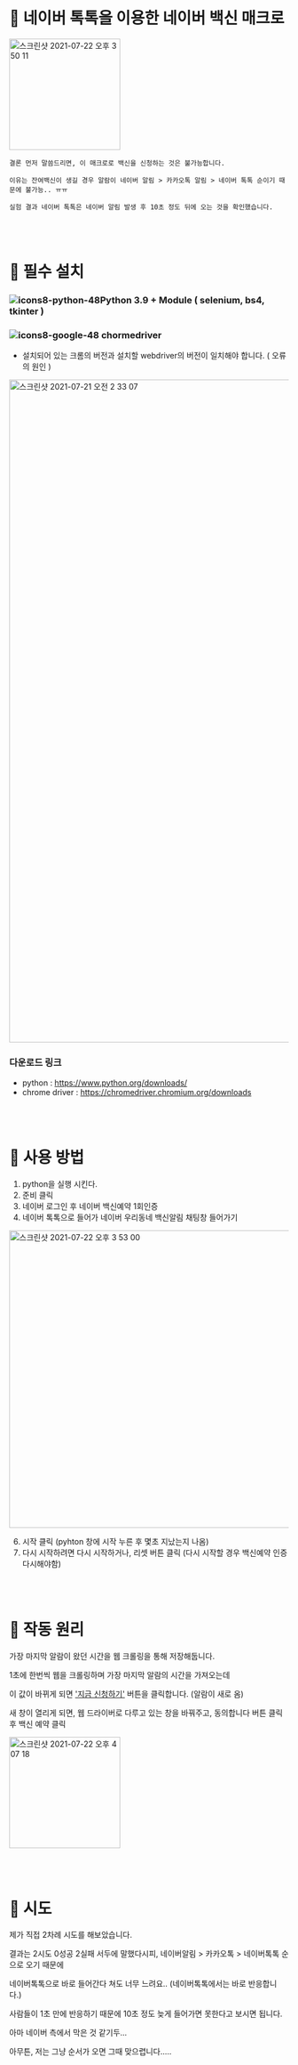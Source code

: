 # 💉 네이버 톡톡을 이용한 네이버 백신 매크로

<img width="200" alt="스크린샷 2021-07-22 오후 3 50 11" src="https://user-images.githubusercontent.com/79779676/126601018-97629d4a-82a1-42f0-807e-19f8e18b96d1.png">


    결론 먼저 말씀드리면, 이 매크로로 백신을 신청하는 것은 불가능합니다.

    이유는 잔여백신이 생길 경우 알람이 네이버 알림 > 카카오톡 알림 > 네이버 톡톡 순이기 때문에 불가능.. ㅠㅠ

    실험 결과 네이버 톡톡은 네이버 알림 발생 후 10초 정도 뒤에 오는 것을 확인했습니다.
    
<br/><br/>

# 💉 필수 설치

### ![icons8-python-48](https://user-images.githubusercontent.com/79779676/126363111-57fdad9e-f8e6-4d4f-908d-2dc0dba9a606.png)Python 3.9 + Module ( selenium, bs4, tkinter )
### ![icons8-google-48](https://user-images.githubusercontent.com/79779676/126363753-5eded8a9-8dee-4b0f-9906-bfca4d24ac78.png) chormedriver

- 설치되어 있는 크롬의 버전과 설치할 webdriver의 버전이 일치해야 합니다. ( 오류의 원인 )

<img width="1192" alt="스크린샷 2021-07-21 오전 2 33 07" src="https://user-images.githubusercontent.com/79779676/126369549-8f36df56-9b23-4e6e-80a2-1162128bf9e1.png">

<br/>

### 다운로드 링크
* python : https://www.python.org/downloads/
* chrome driver : https://chromedriver.chromium.org/downloads

<br/><br/>
    
    
# 💉 사용 방법

1. python을 실행 시킨다.
2. 준비 클릭
3. 네이버 로그인 후 네이버 백신예약 1회인증
4. 네이버 톡톡으로 들어가 네이버 우리동네 백신알림 채팅창 들어가기

<img width="535" alt="스크린샷 2021-07-22 오후 3 53 00" src="https://user-images.githubusercontent.com/79779676/126600982-f1404918-d937-4828-8f84-d378c3b3bb81.png">

6. 시작 클릭 (pyhton 창에 시작 누른 후 몇초 지났는지 나옴)
7. 다시 시작하려면 다시 시작하거나, 리셋 버튼 클릭 (다시 시작할 경우 백신예약 인증 다시해야함)

<br/><br/>

# 💉 작동 원리

가장 마지막 알람이 왔던 시간을 웹 크롤링을 통해 저장해둡니다.

1초에 한번씩 웹을 크롤링하며 가장 마지막 알람의 시간을 가져오는데

이 값이 바뀌게 되면 ['지금 신청하기']() 버튼을 클릭합니다. (알람이 새로 옴)

새 창이 열리게 되면, 웹 드라이버로 다루고 있는 창을 바꿔주고, 동의합니다 버튼 클릭 후 백신 예약 클릭

<img width="200" alt="스크린샷 2021-07-22 오후 4 07 18" src="https://user-images.githubusercontent.com/79779676/126601643-eeb96e89-691b-4f43-91e9-5bc1ecbc999d.png">

<br/><br/>

# 💉 시도

제가 직접 2차례 시도를 해보았습니다.

결과는 2시도 0성공 2실패 서두에 말했다시피, 네이버알림 > 카카오톡 > 네이버톡톡 순으로 오기 때문에

네이버톡톡으로 바로 들어간다 쳐도 너무 느려요.. (네이버톡톡에서는 바로 반응합니다.)

사람들이 1초 만에 반응하기 때문에 10초 정도 늦게 들어가면 못한다고 보시면 됩니다.

아마 네이버 측에서 막은 것 같기두...

아무튼, 저는 그냥 순서가 오면 그때 맞으렵니다.....
